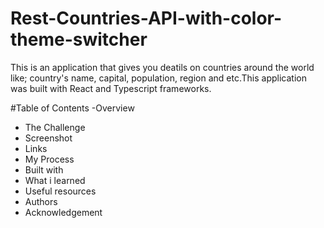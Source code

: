 # Rest-Countries-API-with-color-theme-switcher
This is an application that gives you deatils on countries around the world like; country's name, capital, population, region and etc.This application was built with React and Typescript frameworks.

#Table of Contents
-Overview
- The Challenge
- Screenshot
- Links
- My Process
- Built with
- What i learned
- Useful resources
- Authors
- Acknowledgement
